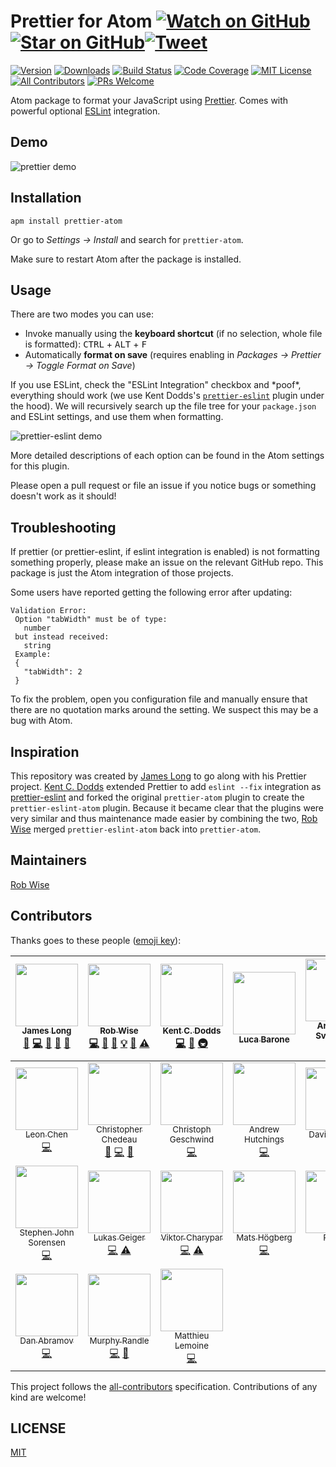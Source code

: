 # Prettier for Atom [![Watch on GitHub][github-watch-badge]][github-watch][![Star on GitHub][github-star-badge]][github-star][![Tweet][twitter-badge]][twitter]

<!-- [![Dependencies][dependencyci-badge]][dependencyci] TODO: Add dependency CI! -->
<!-- [![Code of Conduct][coc-badge]][coc] -->

[![Version][version-badge]][package]
[![Downloads][downloads-badge]][package]
[![Build Status][build-badge]][build]
[![Code Coverage][coverage-badge]][coverage]
[![MIT License][license-badge]][LICENSE]
[![All Contributors][all-contributors-badge]](#contributors)
[![PRs Welcome][prs-badge]][prs]

Atom package to format your JavaScript using [Prettier](https://github.com/prettier/prettier).
Comes with powerful optional [ESLint](http://eslint.org/) integration.

## Demo

![prettier demo][prettier-demo]

## Installation

```
apm install prettier-atom
```

Or go to *Settings → Install* and search for `prettier-atom`.

Make sure to restart Atom after the package is installed.

## Usage

There are two modes you can use:

- Invoke manually using the **keyboard shortcut** (if no selection, whole file is formatted): <kbd>CTRL</kbd> + <kbd>ALT</kbd> + <kbd>F</kbd>
- Automatically **format on save** (requires enabling in *Packages → Prettier → Toggle Format on Save*)

If you use ESLint, check the "ESLint Integration" checkbox and \*poof\*, everything should work (we use Kent Dodds's [`prettier-eslint`][prettier-eslint] plugin under the hood).
We will recursively search up the file tree for your `package.json` and ESLint settings, and use them when formatting.

![prettier-eslint demo][prettier-eslint-demo]

More detailed descriptions of each option can be found in the Atom settings for this plugin.

Please open a pull request or file an issue if you notice bugs or something doesn't work as it should!

## Troubleshooting
If prettier (or prettier-eslint, if eslint integration is enabled) is not formatting something properly, please make an issue on the relevant GitHub repo. This package is just the Atom integration of those projects.

Some users have reported getting the following error after updating:

```
Validation Error:
 Option "tabWidth" must be of type:
   number
 but instead received:
   string
 Example:
 {
   "tabWidth": 2
 }
 ```

 To fix the problem, open you configuration file and manually ensure that there are no quotation marks around the setting. We suspect this may be a bug with Atom.

## Inspiration

This repository was created by [James Long][james-long] to go along with his Prettier project. [Kent C. Dodds][kentcdodds] extended Prettier to add `eslint --fix` integration as [prettier-eslint][prettier-eslint] and forked the original `prettier-atom` plugin to create the `prettier-eslint-atom` plugin. Because it became clear that the plugins were very similar and thus maintenance made easier by combining the two, [Rob Wise][robwise] merged `prettier-eslint-atom` back into `prettier-atom`.

## Maintainers

[Rob Wise][robwise]

## Contributors

Thanks goes to these people ([emoji key][emojis]):

<!-- ALL-CONTRIBUTORS-LIST:START - Do not remove or modify this section -->
| [<img src="https://avatars.githubusercontent.com/u/17031?v=3" width="100px;"/><br /><sub>James Long</sub>](http://jlongster.com)<br />[💬](#question-jlongster "Answering Questions") [💻](https://github.com/prettier/prettier-atom/commits?author=jlongster "Code") [📖](https://github.com/prettier/prettier-atom/commits?author=jlongster "Documentation") [🔌](#plugin-jlongster "Plugin/utility libraries") [👀](#review-jlongster "Reviewed Pull Requests") | [<img src="https://avatars.githubusercontent.com/u/6173488?v=3" width="100px;"/><br /><sub>Rob Wise</sub>](https://robwise.github.io)<br />[💻](https://github.com/prettier/prettier-atom/commits?author=robwise "Code") [📖](https://github.com/prettier/prettier-atom/commits?author=robwise "Documentation") [💬](#question-robwise "Answering Questions") [💡](#example-robwise "Examples") [👀](#review-robwise "Reviewed Pull Requests") [⚠️](https://github.com/prettier/prettier-atom/commits?author=robwise "Tests") | [<img src="https://avatars.githubusercontent.com/u/1500684?v=3" width="100px;"/><br /><sub>Kent C. Dodds</sub>](https://kentcdodds.com)<br />[💻](https://github.com/prettier/prettier-atom/commits?author=kentcdodds "Code") [📖](https://github.com/prettier/prettier-atom/commits?author=kentcdodds "Documentation") [🚇](#infra-kentcdodds "Infrastructure (Hosting, Build-Tools, etc)") | [<img src="https://avatars.githubusercontent.com/u/1144075?v=3" width="100px;"/><br /><sub>Luca Barone</sub>](https://github.com/cloud-walker)<br /> | [<img src="https://avatars.githubusercontent.com/u/4514159?v=3" width="100px;"/><br /><sub>Arnar Þór Sveinsson</sub>](https://github.com/arnarthor)<br />[💻](https://github.com/prettier/prettier-atom/commits?author=arnarthor "Code") | [<img src="https://avatars.githubusercontent.com/u/131916?v=3" width="100px;"/><br /><sub>Adam Miskiewicz</sub>](http://www.adammiskiewicz.com/)<br />[💻](https://github.com/prettier/prettier-atom/commits?author=skevy "Code") | [<img src="https://avatars.githubusercontent.com/u/2685242?v=3" width="100px;"/><br /><sub>Ori Livni</sub>](http://www.orilivni.com)<br />[💻](https://github.com/prettier/prettier-atom/commits?author=oriSomething "Code") |
| :---: | :---: | :---: | :---: | :---: | :---: | :---: |
| [<img src="https://avatars.githubusercontent.com/u/6182852?v=3" width="100px;"/><br /><sub>Leon Chen</sub>](https://transcranial.github.io)<br />[💻](https://github.com/prettier/prettier-atom/commits?author=transcranial "Code") | [<img src="https://avatars.githubusercontent.com/u/197597?v=3" width="100px;"/><br /><sub>Christopher Chedeau</sub>](http://blog.vjeux.com/)<br />[💬](#question-vjeux "Answering Questions") [💻](https://github.com/prettier/prettier-atom/commits?author=vjeux "Code") [🔌](#plugin-vjeux "Plugin/utility libraries") | [<img src="https://avatars.githubusercontent.com/u/646693?v=3" width="100px;"/><br /><sub>Christoph Geschwind</sub>](http://christoph-geschwind.de)<br />[💻](https://github.com/prettier/prettier-atom/commits?author=1st8 "Code") | [<img src="https://avatars.githubusercontent.com/u/35026?v=3" width="100px;"/><br /><sub>Andrew Hutchings</sub>](https://andrewhutchings.com)<br />[💻](https://github.com/prettier/prettier-atom/commits?author=ahutchings "Code") | [<img src="https://avatars.githubusercontent.com/u/875591?v=3" width="100px;"/><br /><sub>David Schnurr</sub>](http://davidschnurr.com)<br />[💻](https://github.com/prettier/prettier-atom/commits?author=schnerd "Code") | [<img src="https://avatars.githubusercontent.com/u/484801?v=3" width="100px;"/><br /><sub>Ryan Cole</sub>](http://rycole.com/)<br />[💻](https://github.com/prettier/prettier-atom/commits?author=ryancole "Code") | [<img src="https://avatars0.githubusercontent.com/u/11488612?v=3" width="100px;"/><br /><sub>Dara Hak</sub>](https://github.com/darahak)<br />[💻](https://github.com/prettier/prettier-atom/commits?author=darahak "Code") [📖](https://github.com/prettier/prettier-atom/commits?author=darahak "Documentation") |
| [<img src="https://avatars3.githubusercontent.com/u/487068?v=3" width="100px;"/><br /><sub>Stephen John Sorensen</sub>](http://www.stephenjohnsorensen.com/)<br />[💻](https://github.com/prettier/prettier-atom/commits?author=spudly "Code") | [<img src="https://avatars2.githubusercontent.com/u/13285808?v=3" width="100px;"/><br /><sub>Lukas Geiger</sub>](https://github.com/lgeiger)<br />[💻](https://github.com/prettier/prettier-atom/commits?author=lgeiger "Code") [⚠️](https://github.com/prettier/prettier-atom/commits?author=lgeiger "Tests") | [<img src="https://avatars2.githubusercontent.com/u/1517854?v=3" width="100px;"/><br /><sub>Viktor Charypar</sub>](https://github.com/charypar)<br />[💻](https://github.com/prettier/prettier-atom/commits?author=charypar "Code") [⚠️](https://github.com/prettier/prettier-atom/commits?author=charypar "Tests") | [<img src="https://avatars0.githubusercontent.com/u/1007436?v=3" width="100px;"/><br /><sub>Mats Högberg</sub>](http://mats.hgbrg.se)<br />[💻](https://github.com/prettier/prettier-atom/commits?author=mhgbrg "Code") | [<img src="https://avatars0.githubusercontent.com/u/2602767?v=3" width="100px;"/><br /><sub>Roman</sub>](https://github.com/RoM4iK)<br />[💻](https://github.com/prettier/prettier-atom/commits?author=RoM4iK "Code") | [<img src="https://avatars2.githubusercontent.com/u/1468518?v=3" width="100px;"/><br /><sub>vaibhav</sub>](https://vaibhavchatarkar.com)<br />[💻](https://github.com/prettier/prettier-atom/commits?author=da-vaibhav "Code") | [<img src="https://avatars1.githubusercontent.com/u/1935696?v=3" width="100px;"/><br /><sub>Karl Horky</sub>](https://work.karlhorky.com)<br />[💻](https://github.com/prettier/prettier-atom/commits?author=karlhorky "Code") |
| [<img src="https://avatars3.githubusercontent.com/u/810438?v=3" width="100px;"/><br /><sub>Dan Abramov</sub>](http://twitter.com/dan_abramov)<br />[💻](https://github.com/prettier/prettier-atom/commits?author=gaearon "Code") | [<img src="https://avatars3.githubusercontent.com/u/1227109?v=3" width="100px;"/><br /><sub>Murphy Randle</sub>](https://sploding.rocks)<br />[💻](https://github.com/prettier/prettier-atom/commits?author=splodingsocks "Code") [🐛](https://github.com/prettier/prettier-atom/issues?q=author%3Asplodingsocks "Bug reports") | [<img src="https://avatars3.githubusercontent.com/u/8517072?v=3" width="100px;"/><br /><sub>Matthieu Lemoine</sub>](https://matthieulemoine.com)<br />[💻](https://github.com/prettier/prettier-atom/commits?author=MatthieuLemoine "Code") |
<!-- ALL-CONTRIBUTORS-LIST:END -->

This project follows the [all-contributors][all-contributors] specification. Contributions of any kind are welcome!

## LICENSE

[MIT](./LICENSE.md)

[npm]: https://www.npmjs.com/
[node]: https://nodejs.org
[build-badge]: https://img.shields.io/travis/prettier/prettier-atom.svg?style=flat-square
[build]: https://travis-ci.org/prettier/prettier-atom
[coverage-badge]: https://img.shields.io/codecov/c/github/prettier/prettier-atom.svg?style=flat-square
[coverage]: https://codecov.io/github/prettier/prettier-atom
[dependencyci-badge]: https://dependencyci.com/github/prettier/prettier-atom/badge?style=flat-square
[dependencyci]: https://dependencyci.com/github/prettier/prettier-atom
[version-badge]: https://img.shields.io/apm/v/prettier-atom.svg?style=flat-square
[package]: https://atom.io/packages/prettier-atom
[downloads-badge]: https://img.shields.io/apm/dm/prettier-atom.svg?style=flat-square
[license-badge]: https://img.shields.io/apm/l/prettier-atom.svg?style=flat-square
[license]: https://github.com/prettier/prettier-atom/blob/master/LICENSE
[prs-badge]: https://img.shields.io/badge/PRs-welcome-brightgreen.svg?style=flat-square
[prs]: http://makeapullrequest.com
[coc-badge]: https://img.shields.io/badge/code%20of-conduct-ff69b4.svg?style=flat-square
[coc]: https://github.com/prettier/prettier-atom/blob/master/other/CODE_OF_CONDUCT.md
[roadmap-badge]: https://img.shields.io/badge/%F0%9F%93%94-roadmap-CD9523.svg?style=flat-square
[roadmap]: https://github.com/prettier/prettier-atom/blob/master/other/ROADMAP.md
[github-watch-badge]: https://img.shields.io/github/watchers/prettier/prettier-atom.svg?style=social
[github-watch]: https://github.com/prettier/prettier-atom/watchers
[github-star-badge]: https://img.shields.io/github/stars/prettier/prettier-atom.svg?style=social
[github-star]: https://github.com/prettier/prettier-atom/stargazers
[twitter]: https://twitter.com/intent/tweet?text=Check%20out%20prettier-atom!%20https://github.com/prettier/prettier-atom%20%F0%9F%91%8D
[twitter-badge]: https://img.shields.io/twitter/url/https/github.com/prettier/prettier-atom.svg?style=social
[emojis]: https://github.com/kentcdodds/all-contributors#emoji-key
[all-contributors]: https://github.com/kentcdodds/all-contributors
[all-contributors-badge]: https://img.shields.io/badge/all_contributors-13-orange.svg?style=flat-square
[prettier]: https://github.com/prettier/prettier
[prettier-eslint]: https://github.com/prettier/prettier-eslint
[kentcdodds]: https://github.com/kentcdodds
[james-long]: https://github.com/jlongster
[robwise]: https://github.com/robwise
[prettier-demo]: https://github.com/prettier/prettier-atom/raw/master/prettier-demo.gif
[prettier-eslint-demo]: https://github.com/prettier/prettier-atom/raw/master/prettier-eslint-demo.gif
